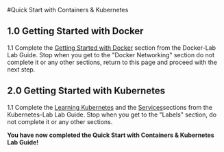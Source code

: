 #Quick Start with Containers & Kubernetes

## 1.0 Getting Started with Docker

1.1 Complete the [Getting Started with Docker](https://github.com/CNA-Tech/PKS-Ninja/blob/Pks1.4/LabGuides/VMUGDocker101-VG5930/readme.md#getting-started-with-docker) section from the Docker-Lab Lab Guide. Stop when you get to the "Docker Networking" section do not complete it or any other sections, return to this page and proceed with the next step.

## 2.0 Getting Started with Kubernetes

1.1 Complete the [Learning Kubernetes](https://github.com/CNA-Tech/PKS-Ninja/tree/master/LabGuides/VMUGK8s101-VG6489#learning-kubernetes) and the [Services](https://github.com/CNA-Tech/PKS-Ninja/tree/master/LabGuides/VMUGK8s101-VG6489#services)sections from the Kubernetes-Lab Lab Guide. Stop when you get to the "Labels" section, do not complete it or any other sections.

**You have now completed the Quick Start with Containers & Kubernetes Lab Guide!**